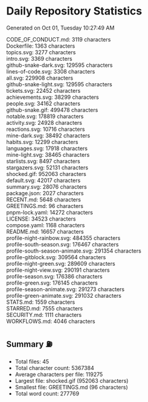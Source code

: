 # Daily Repository Statistics
Generated on Oct 01, Tuesday 10:27:49 AM  

CODE_OF_CONDUCT.md: 3119 characters  
Dockerfile: 1363 characters  
topics.svg: 3277 characters  
intro.svg: 3369 characters  
github-snake-dark.svg: 129595 characters  
lines-of-code.svg: 3308 characters  
all.svg: 229908 characters  
github-snake-light.svg: 129595 characters  
tickets.svg: 22452 characters  
achievements.svg: 38299 characters  
people.svg: 34162 characters  
github-snake.gif: 499478 characters  
notable.svg: 178819 characters  
activity.svg: 24928 characters  
reactions.svg: 10716 characters  
mine-dark.svg: 38492 characters  
habits.svg: 12299 characters  
languages.svg: 17918 characters  
mine-light.svg: 38465 characters  
starlists.svg: 8497 characters  
stargazers.svg: 52131 characters  
shocked.gif: 952063 characters  
default.svg: 42017 characters  
summary.svg: 28076 characters  
package.json: 2027 characters  
RECENT.md: 5648 characters  
GREETINGS.md: 96 characters  
pnpm-lock.yaml: 14272 characters  
LICENSE: 34523 characters  
compose.yaml: 1168 characters  
README.md: 16657 characters  
profile-night-rainbow.svg: 484355 characters  
profile-south-season.svg: 176467 characters  
profile-south-season-animate.svg: 291354 characters  
profile-gitblock.svg: 309564 characters  
profile-night-green.svg: 289609 characters  
profile-night-view.svg: 290191 characters  
profile-season.svg: 176386 characters  
profile-green.svg: 176145 characters  
profile-season-animate.svg: 291273 characters  
profile-green-animate.svg: 291032 characters  
STATS.md: 1559 characters  
STARRED.md: 7555 characters  
SECURITY.md: 1111 characters  
WORKFLOWS.md: 4046 characters  

## Summary ⛽  
- Total files: 45  
- Total character count: 5367384  
- Average characters per file: 119275  
- Largest file: shocked.gif (952063 characters)  
- Smallest file: GREETINGS.md (96 characters)  
- Total word count: 277769  
